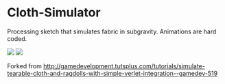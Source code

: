 Cloth-Simulator
===============

Processing sketch that simulates fabric in subgravity. Animations are hard coded.

<a href="http://fr.tinypic.com?ref=2iw50g0" target="_blank"><img src="http://i61.tinypic.com/2iw50g0.png" border="0" ></a>
<a href="http://fr.tinypic.com?ref=xmlh0i" target="_blank"><img src="http://i61.tinypic.com/xmlh0i.png" border="0"  ></a>

Forked from http://gamedevelopment.tutsplus.com/tutorials/simulate-tearable-cloth-and-ragdolls-with-simple-verlet-integration--gamedev-519

